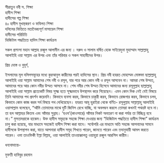 সীরাতুন নবী স. শিক্ষা <br/>
হাদীস শিক্ষা <br/>
হাদীসের গল্প শিক্ষা <br/>
৪০ হাদীস মুখস্থকরণ ও ফযিলত শিক্ষা <br/>
দলিলের ভিত্তিতে মতানৈক্যপূর্ণ মাসায়েল শিক্ষা <br/>
হাদীসের পরিচিতি <br/>
ডিজিটাল পদ্ধতিতে হাদিস শিক্ষা কার্যক্রম <br/>


সকল প্রশংসা মহান আল্লাহ রব্বুল আলামীন এর জন্য ।  দরুদ ও সালাম বর্ষিত হোক সাইয়েদুনা মুহাম্মাদ সাল্লাল্লাহু আলাইহি ওয়া সাল্লাম এর উপর এবং তাঁর পরিবার ও সকল সাহাবীদের উপর।

প্রিয় দোস্ত ও বুযূর্গ,

ইসলামের মূল দলিলসমূহের মধ্যে কুরআনুল কারীমের পরই হাদিসের স্থান। প্রিয় নবী হযরত মোহাম্মদ মোস্তফা ছাল্লাল্লাহু আলাইহি ওয়া সাল্লাম  আমাদের শেষ নবী ও রসূল, যার পরে আর কোন নবী ও রসূল আসবেন না। আমরা শেষ উম্মত, আমাদের পরে আর কোন নবীর উম্মত আসবে না। শেষ নবীর শেষ উম্মত হিসেবে আমাদের জন্য রসূলুল্লাহ ছাল্লাল্লাহু আলাইহি ওয়া সাল্লাম প্রত্যেকটি বিষয় সূক্ষ্ম হতে সূক্ষ্মভাবে উপস্থাপন করে গিয়েছেন। এমন কোন দিক নেই যেই বিষয়ে তিনি আমাদের পথ প্রদর্শন করেননি। কিভাবে ব্যবসা করব, কিভাবে চাকুরী করব, কিভাবে রোজগার করব, কিভাবে চলব, কিভাবে কোন কাজ করব সর্ব বিষয়ে পথ দেখিয়েছেন। হযরত আবূ হুরাইরা থেকে বর্ণিত- রসূলুল্লাহ সাল্লাল্লাহু আলাইহি ওয়াসাল্লাম বলেছেন, “আঁমি তোমাদের মাঝে দুটি জিনিস রেখে যাচ্ছি, যা অবলম্বন করলে তোমরা কখনই পথভ্রষ্ট হবে না। তা হল আল্লাহর কিতাব এবং আঁমার সুন্নাহ। ‘হওয’(কাওসারে) আঁমার নিকট অবতরণ না করা পর্যন্ত তা বিচ্ছিন্ন হবে না।” মুসতাদরাকে হাকেম। উক্ত হাদীস সমূহকে সহজে শিক্ষা দেওয়ার জন্য “ডিজিটাল পদ্ধতিতে হাদীস শিক্ষা” কার্যক্রম চালু করা হয়েছে, যার মাধ্যমে সহজেই হাদীস শিক্ষা করা যাবে। সর্বোপরি এর মাধ্যমে অতি সহজে আপনাদের সামনে হাদীসকে উপস্থাপন করা, যাতে আপনারা হাদীস সমূহ শিখতে পারেন, জানতে পারেন এবং তদানুযায়ী আমল করতে পারেন। ওমা তাওফিকী ইল্লা বিল্লাহ, ওয়া আলাইহি তাওয়াক্কালতু ওয়াহুয়া রব্বুল আরশিল কারীম।

 

ধন্যবাদান্তে-

মুফতী হাবিবুর রহমান
